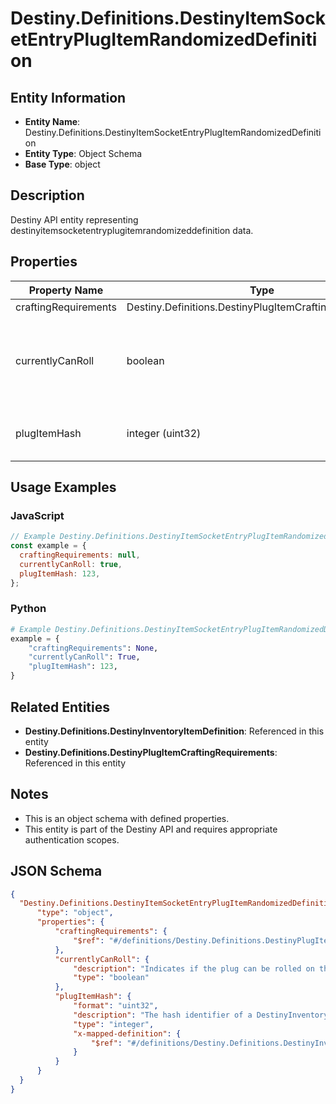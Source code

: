 # Destiny.Definitions.DestinyItemSocketEntryPlugItemRandomizedDefinition

## Entity Information
- **Entity Name**: Destiny.Definitions.DestinyItemSocketEntryPlugItemRandomizedDefinition
- **Entity Type**: Object Schema
- **Base Type**: object

## Description
Destiny API entity representing destinyitemsocketentryplugitemrandomizeddefinition data.

## Properties

| Property Name | Type | Description | Required |
|---------------|------|-------------|----------|
| craftingRequirements | Destiny.Definitions.DestinyPlugItemCraftingRequirements |  | No |
| currentlyCanRoll | boolean | Indicates if the plug can be rolled on the current version of the item. For example, older versions of weapons may have plug rolls that are no longer possible on the current versions. | No |
| plugItemHash | integer (uint32) | The hash identifier of a DestinyInventoryItemDefinition representing the plug that can be inserted. | No |

## Usage Examples

### JavaScript
```javascript
// Example Destiny.Definitions.DestinyItemSocketEntryPlugItemRandomizedDefinition object
const example = {
  craftingRequirements: null,
  currentlyCanRoll: true,
  plugItemHash: 123,
};
```

### Python
```python
# Example Destiny.Definitions.DestinyItemSocketEntryPlugItemRandomizedDefinition object
example = {
    "craftingRequirements": None,
    "currentlyCanRoll": True,
    "plugItemHash": 123,
}
```

## Related Entities
- **Destiny.Definitions.DestinyInventoryItemDefinition**: Referenced in this entity
- **Destiny.Definitions.DestinyPlugItemCraftingRequirements**: Referenced in this entity

## Notes
- This is an object schema with defined properties.
- This entity is part of the Destiny API and requires appropriate authentication scopes.

## JSON Schema
```json
{
  "Destiny.Definitions.DestinyItemSocketEntryPlugItemRandomizedDefinition":   {
      "type": "object",
      "properties": {
          "craftingRequirements": {
              "$ref": "#/definitions/Destiny.Definitions.DestinyPlugItemCraftingRequirements"
          },
          "currentlyCanRoll": {
              "description": "Indicates if the plug can be rolled on the current version of the item. For example, older versions of weapons may have plug rolls that are no longer possible on the current versions.",
              "type": "boolean"
          },
          "plugItemHash": {
              "format": "uint32",
              "description": "The hash identifier of a DestinyInventoryItemDefinition representing the plug that can be inserted.",
              "type": "integer",
              "x-mapped-definition": {
                  "$ref": "#/definitions/Destiny.Definitions.DestinyInventoryItemDefinition"
              }
          }
      }
  }
}
```
